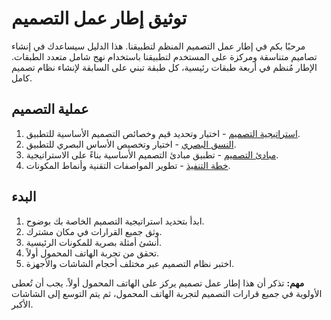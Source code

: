 # توثيق إطار عمل التصميم

مرحبًا بكم في إطار عمل التصميم المنظم لتطبيقنا. هذا الدليل سيساعدك في إنشاء تصاميم متناسقة ومركزة على المستخدم لتطبيقنا باستخدام نهج شامل متعدد الطبقات. الإطار مُنظم في أربعة طبقات رئيسية، كل طبقة تبني على السابقة لإنشاء نظام تصميم كامل.

## عملية التصميم

1. [استراتيجية التصميم](strategy.md) - اختيار وتحديد قيم وخصائص التصميم الأساسية للتطبيق.
2. [النسق البصري](theme.md) - اختيار وتخصيص الأساس البصري للتطبيق.
3. [مبادئ التصميم](principles.md) - تطبيق مبادئ التصميم الأساسية بناءً على الاستراتيجية.
4. [خطة التنفيذ](implementation.md) - تطوير المواصفات التقنية وأنماط المكونات.

## البدء

1. ابدأ بتحديد استراتيجية التصميم الخاصة بك بوضوح.
2. وثق جميع القرارات في مكان مشترك.
3. أنشئ أمثلة بصرية للمكونات الرئيسية.
4. تحقق من تجربة الهاتف المحمول أولاً.
5. اختبر نظام التصميم عبر مختلف أحجام الشاشات والأجهزة.

**مهم:** تذكر أن هذا إطار عمل تصميم يركز على الهاتف المحمول أولاً. يجب أن تُعطى الأولوية في جميع قرارات التصميم لتجربة الهاتف المحمول، ثم يتم التوسع إلى الشاشات الأكبر.